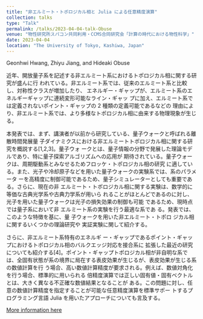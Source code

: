 ```yaml
---
title: "非エルミート・トポロジカル相と Julia による任意精度演算"
collection: talks
type: "Talk"
permalink: /talks/2023-04-04-talk-Obuse
venue: "物性研究所スパコン共同利用・CCMS合同研究会「計算の時代における物性科学」"
date: 2023-04-04
location: "The University of Tokyo, Kashiwa, Japan"
---
```

Geonhwi Hwang, Zhiyu Jiang, and Hideaki Obuse  

近年、開放量子系を記述する非エルミート系におけるトポロジカル相に関する研究が盛んに行
われている。非エルミート系では、従来のエルミート系と比較し、対称性クラスが増加したり、
エネルギー・ギャップが、エルミート系のエネルギーギャップに連続変形可能なライン・ギャッ
プに加え、エルミート系では定義されないポイント・ギャップの 2 種類の定義可能であるなどの
理由により、非エルミート系では、より多様なトポロジカル相に由来する物理現象が生じる。  

本発表では、まず、講演者が以前から研究している、量子ウォークと呼ばれる離散時間発展量
子ダイナミクスにおける非エルミートトポロジカル相に関する研究を概説する[1,2,3]。量子ウォ
ークとは、量子情報の分野で発展した理論モデルであり、特に量子探索アルゴリズムへの応用が
期待されている。量子ウォークは、周期駆動系とみなせるためフロッケ・トポロジカル相の研究
に適している。また、光子や冷却原子などを用いた量子ウォークの実験系では、系のパラメータ
ーを高精度に制御可能であるため、量子シミュレーターとしても重要である。さらに、現在の非
エルミート・トポロジカル相に関する実験は、数学的に等価な古典光学系や古典力学系が用いら
れることがほとんどであるのに対し、光子を用いた量子ウォークは光子の損失効果の制御も可能
であるため、現時点では量子系において非
エルミート系の実験を行う最適な系であ
る。発表では、このような特徴を基に、量
子ウォークを用いた非エルミート・トポロ
ジカル相に関するいくつかの理論研究や
実証実験に関して紹介する。  

さらに、非エルミート系特有のエネルギ
ー・ギャップであるポイント・ギャップにおけるトポロジカル相のバルクエッジ対応を接合系に
拡張した最近の研究についても紹介する[4]。ポイント・ギャップトポロジカル相が非自明な系で
は、全固有状態が系の境界に局在する表皮効果が生じるが、表皮効果が生じる系の数値計算を行
う場合、高い数値計算精度が要求される。例えば、数値対角化を行う場合、標準的に用いられる
倍精度演算では正しい固有値・固有ベクトルとは、大きく異なる不正確な数値結果となることが
ある。この問題に対し、任意の数値計算精度を指定することが可能な任意精度演算を標準サポー
トするプログラミング言語 Julia を用いたアプローチについても言及する。  

[More information here](https://mdcl.issp.u-tokyo.ac.jp/scc/news/4449)

